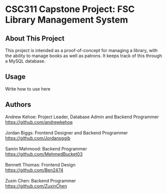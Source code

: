 # CSC311 Capstone Project: FSC Library Management System

## About This Project
This project is intended as a proof-of-concept for managing a library, with the ability to manage books as well as patrons. It keeps track of this through a MySQL database.
## Usage
Write how to use here
## Authors
Andrew Kehoe: Project Leader, Database Admin and Backend Programmer<br>
  https://github.com/andrewkehoe<br><br>
 Jordan Biggs: Frontend Designer and Backend Programmer<br>
	https://github.com/Jordansggib<br><br>
 Samin Mahmood: Backend Programmer<br>
	https://github.com/MehmedBucket03<br><br>
 Bennett Thomas: Frontend Design<br>
	https://github.com/Ben2474 <br><br>
 Zuxin Chen: Backend Programmer <br>
  https://github.com/ZuxinChen<br><br>
